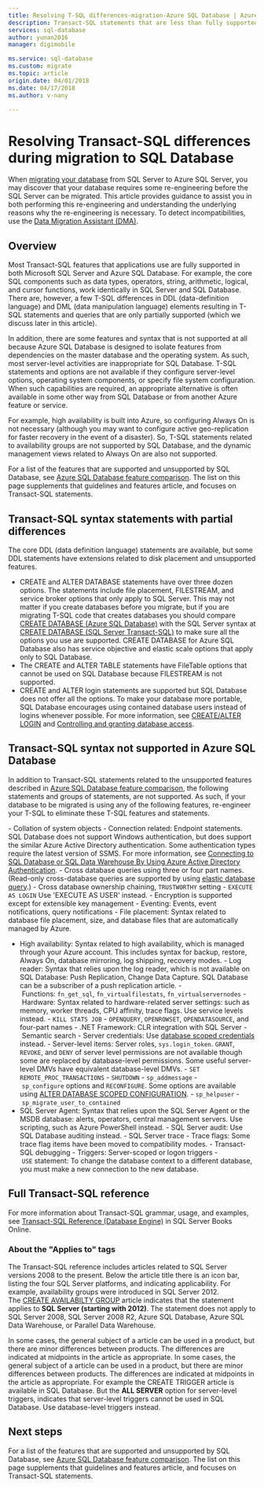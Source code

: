 ```yaml
---
title: Resolving T-SQL differences-migration-Azure SQL Database | Azure
description: Transact-SQL statements that are less than fully supported in Azure SQL Database
services: sql-database
author: yunan2016
manager: digimobile

ms.service: sql-database
ms.custom: migrate
ms.topic: article
origin.date: 04/01/2018
ms.date: 04/17/2018
ms.author: v-nany

---
```

# Resolving Transact-SQL differences during migration to SQL Database   
When [migrating your database](sql-database-cloud-migrate.md) from SQL Server to Azure SQL Server, you may discover that your database requires some re-engineering before the SQL Server can be migrated. This article provides guidance to assist you in both performing this re-engineering and understanding the underlying reasons why the re-engineering is necessary. To detect incompatibilities, use the [Data Migration Assistant (DMA)](https://www.microsoft.com/download/details.aspx?id=53595).

## Overview
Most Transact-SQL features that applications use are fully supported in both Microsoft SQL Server and Azure SQL Database. For example, the core SQL components such as data types, operators, string, arithmetic, logical, and cursor functions, work identically in SQL Server and SQL Database. There are, however, a few T-SQL differences in DDL (data-definition language) and DML (data manipulation language) elements resulting in T-SQL statements and queries that are only partially supported (which we discuss later in this article).

In addition, there are some features and syntax that is not supported at all because Azure SQL Database is designed to isolate features from dependencies on the master database and the operating system. As such, most server-level activities are inappropriate for SQL Database. T-SQL statements and options are not available if they configure server-level options, operating system components, or specify file system configuration. When such capabilities are required, an appropriate alternative is often available in some other way from SQL Database or from another Azure feature or service. 

For example, high availability is built into Azure, so configuring Always On is not necessary (although you may want to configure active geo-replication for faster recovery in the event of a disaster). So, T-SQL statements related to availability groups are not supported by SQL Database, and the dynamic management views related to Always On are also not supported.

For a list of the features that are supported and unsupported by SQL Database, see [Azure SQL Database feature comparison](sql-database-features.md). The list on this page supplements that guidelines and features article, and focuses on Transact-SQL statements.

## Transact-SQL syntax statements with partial differences
The core DDL (data definition language) statements are available, but some DDL statements have extensions related to disk placement and unsupported features. 

- CREATE and ALTER DATABASE statements have over three dozen options. The statements include file placement, FILESTREAM, and service broker options that only apply to SQL Server. This may not matter if you create databases before you migrate, but if you are migrating T-SQL code that creates databases you should compare [CREATE DATABASE (Azure SQL Database)](https://msdn.microsoft.com/library/dn268335.aspx) with the SQL Server syntax at [CREATE DATABASE (SQL Server Transact-SQL)](https://msdn.microsoft.com/library/ms176061.aspx) to make sure all the options you use are supported. CREATE DATABASE for Azure SQL Database also has service objective and elastic scale options that apply only to SQL Database.
- The CREATE and ALTER TABLE statements have FileTable options that cannot be used on SQL Database because FILESTREAM is not supported.
- CREATE and ALTER login statements are supported but SQL Database does not offer all the options. To make your database more portable, SQL Database encourages using contained database users instead of logins whenever possible. For more information, see [CREATE/ALTER LOGIN](https://msdn.microsoft.com/library/ms189828.aspx) and [Controlling and granting database access](../sql-database/sql-database-manage-logins.md).

## Transact-SQL syntax not supported in Azure SQL Database   
In addition to Transact-SQL statements related to the unsupported features described in [Azure SQL Database feature comparison](sql-database-features.md), the following statements and groups of statements, are not supported. As such, if your database to be migrated is using any of the following features, re-engineer your T-SQL to eliminate these T-SQL features and statements.

- Collation of system objects
- Connection related: Endpoint statements. SQL Database does not support Windows authentication, but does support the similar Azure Active Directory authentication. Some authentication types require the latest version of SSMS. For more information, see [Connecting to SQL Database or SQL Data Warehouse By Using Azure Active Directory Authentication](sql-database-aad-authentication.md).
- Cross database queries using three or four part names. (Read-only cross-database queries are supported by using [elastic database query](sql-database-elastic-query-overview.md).)
- Cross database ownership chaining, `TRUSTWORTHY` setting
- `EXECUTE AS LOGIN` Use 'EXECUTE AS USER' instead.
- Encryption is supported except for extensible key management
- Eventing: Events, event notifications, query notifications
- File placement: Syntax related to database file placement, size, and database files that are automatically managed by Azure.
- High availability: Syntax related to high availability, which is managed through your Azure account. This includes syntax for backup, restore, Always On, database mirroring, log shipping, recovery modes.
- Log reader: Syntax that relies upon the log reader, which is not available on SQL Database: Push Replication, Change Data Capture. SQL Database can be a subscriber of a push replication article.
- Functions: `fn_get_sql`, `fn_virtualfilestats`, `fn_virtualservernodes`
- Hardware: Syntax related to hardware-related server settings: such as memory, worker threads, CPU affinity, trace flags. Use service levels instead.
- `KILL STATS JOB`
- `OPENQUERY`, `OPENROWSET`, `OPENDATASOURCE`, and four-part names
- .NET Framework: CLR integration with SQL Server
- Semantic search
- Server credentials: Use [database scoped credentials](https://msdn.microsoft.com/library/mt270260.aspx) instead.
- Server-level items: Server roles, `sys.login_token`. `GRANT`, `REVOKE`, and `DENY` of server level permissions are not available though some are replaced by database-level permissions. Some useful server-level DMVs have equivalent database-level DMVs.
- `SET REMOTE_PROC_TRANSACTIONS`
- `SHUTDOWN`
- `sp_addmessage`
- `sp_configure` options and `RECONFIGURE`. Some options are available using [ALTER DATABASE SCOPED CONFIGURATION](https://msdn.microsoft.com/library/mt629158.aspx).
- `sp_helpuser`
- `sp_migrate_user_to_contained`
- SQL Server Agent: Syntax that relies upon the SQL Server Agent or the MSDB database: alerts, operators, central management servers. Use scripting, such as Azure PowerShell instead.
- SQL Server audit: Use SQL Database auditing instead.
- SQL Server trace
- Trace flags: Some trace flag items have been moved to compatibility modes.
- Transact-SQL debugging
- Triggers: Server-scoped or logon triggers
- `USE` statement: To change the database context to a different database, you must make a new connection to the new database.

## Full Transact-SQL reference
For more information about Transact-SQL grammar, usage, and examples, see [Transact-SQL Reference (Database Engine)](https://msdn.microsoft.com/library/bb510741.aspx) in SQL Server Books Online. 

### About the "Applies to" tags
The Transact-SQL reference includes articles related to SQL Server versions 2008 to the present. Below the article title there is an icon bar, listing the four SQL Server platforms, and indicating applicability. For example, availability groups were introduced in SQL Server 2012. The [CREATE AVAILABILTY GROUP](https://msdn.microsoft.com/library/ff878399.aspx) article indicates that the statement applies to **SQL Server (starting with 2012)**. The statement does not apply to SQL Server 2008, SQL Server 2008 R2, Azure SQL Database, Azure SQL Data Warehouse, or Parallel Data Warehouse.

In some cases, the general subject of a article can be used in a product, but there are minor differences between products. The differences are indicated at midpoints in the article as appropriate. In some cases, the general subject of a article can be used in a product, but there are minor differences between products. The differences are indicated at midpoints in the article as appropriate. For example the CREATE TRIGGER article is available in SQL Database. But the **ALL SERVER** option for server-level triggers, indicates that server-level triggers cannot be used in SQL Database. Use database-level triggers instead.

## Next steps

For a list of the features that are supported and unsupported by SQL Database, see [Azure SQL Database feature comparison](sql-database-features.md). The list on this page supplements that guidelines and features article, and focuses on Transact-SQL statements.

<!--Update_Description: wording update-->